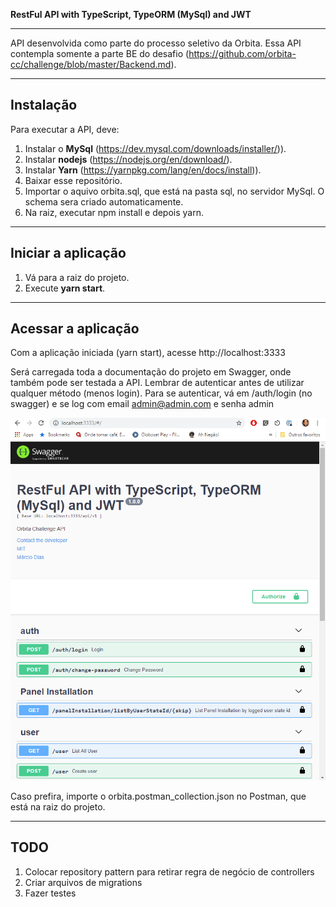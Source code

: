 **RestFul API with TypeScript, TypeORM (MySql) and JWT**

---

API desenvolvida como parte do processo seletivo da Orbita.
Essa API contempla somente a parte BE do desafio (https://github.com/orbita-cc/challenge/blob/master/Backend.md).

---

## Instalação

Para executar a API, deve:

1. Instalar o **MySql** (https://dev.mysql.com/downloads/installer/)).
2. Instalar **nodejs** (https://nodejs.org/en/download/).
3. Instalar **Yarn** (https://yarnpkg.com/lang/en/docs/install)).
4. Baixar esse repositório.
5. Importar o aquivo orbita.sql, que está na pasta sql, no servidor MySql. O schema sera criado automaticamente.
6. Na raiz, executar npm install e depois yarn.

---

## Iniciar a aplicação

1. Vá para a raiz do projeto.
2. Execute **yarn start**.

---

## Acessar a aplicação

Com a aplicação iniciada (yarn start), acesse http://localhost:3333

Será carregada toda a documentação do projeto em Swagger, onde também pode ser testada a API. Lembrar de autenticar antes de utilizar qualquer método (menos login). Para se autenticar, vá em /auth/login (no swagger) e se log com email admin@admin.com e senha admin

![Swagger API](swagger_api.png?raw=true "Swagger API")

Caso prefira, importe o orbita.postman_collection.json no Postman, que está na raiz do projeto.

---

## TODO

1. Colocar repository pattern para retirar regra de negócio de controllers
2. Criar arquivos de migrations
3. Fazer testes

